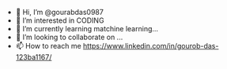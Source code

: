 - 👋 Hi, I’m @gourabdas0987
- 👀 I’m interested in CODING
- 🌱 I’m currently learning matchine learning...
- 💞️ I’m looking to collaborate on ...
- 📫 How to reach me https://www.linkedin.com/in/gourob-das-123ba1167/ 

<!---
gourabdas0987/gourabdas0987 is a ✨ special ✨ repository because its `README.md` (this file) appears on your GitHub profile.
You can click the Preview link to take a look at your changes.
--->
